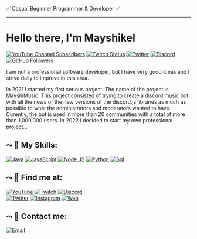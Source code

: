 ✅ Casual Beginner Programmer & Developer ✅ <hr></hr><h1>Hello there, I'm Mayshikel</h1>

[![YouTube Channel Subscribers](https://img.shields.io/youtube/channel/subscribers/UC2-zB0jYI2wzLW4DT2XEKfg?style=social)](https://youtube.com/Mayshikel?sub_confirmation=1)
[![Twitch Status](https://img.shields.io/twitch/status/mayshikel?style=social)](https://twitch.com/mayshikel)
[![Twitter](https://img.shields.io/twitter/follow/mayshikel?style=social)](https://twitter.com/mayshikel)
[![Discord](https://img.shields.io/discord/544585654131097662.svg?label=&logo=discord&logoColor=ffffff&color=596AEA)](https://discord.gg/qDvrubmJUU)
[![GitHub Followers](https://img.shields.io/github/followers/mayshikel?style=social)](https://discord.gg/qDvrubmJUU)




I am not a professional software developer, but I have very good ideas and I strive daily to improve in this area.

In 2021 I started my first serious project. The name of the project is MayshiMusic. This project consisted of trying to create a discord music bot with all the news of the new versions of the discord.js libraries as much as possible to what the administrators and moderators wanted to have. Curently, the bot is used in more than 20 communities with a total of more than 1,000,000 users. 
In 2022 I decided to start my own professional project...

## ⤳ 🔨 My Skills:
[![Java](https://img.shields.io/badge/Java-007396?style=for-the-badge&logo=java&logoColor=white&labelColor=101010)]()
[![JavaScript](https://img.shields.io/badge/JavaScript-F7DF1E?style=for-the-badge&logo=javascript&logoColor=white&labelColor=101010)]()
[![Node.JS](https://img.shields.io/badge/Node.JS-339933?style=for-the-badge&logo=node.js&logoColor=white&labelColor=101010)]()
[![Python](https://img.shields.io/badge/Python-007396?style=for-the-badge&logo=python&logoColor=white&labelColor=101010)]()
[![Sql](https://img.shields.io/badge/SQL-584310?style=for-the-badge&logo=sql&logoColor=white&labelColor=101010)]()
</br>

## ⤳ 💫 Find me at:

[![YouTube](https://img.shields.io/badge/YouTube-mayshikel-FF0000?style=for-the-badge&logo=youtube&logoColor=white&labelColor=101010)](https://youtube.com/mayshikel)
[![Twitch](https://img.shields.io/badge/Twitch-mayshikel-9146FF?style=for-the-badge&logo=twitch&logoColor=white&labelColor=101010)](https://twitch.tv/mayshikel)
[![Discord](https://img.shields.io/badge/Discord-mayshikel-5865F2?style=for-the-badge&logo=discord&logoColor=white&labelColor=101010)](https://discord.gg/qDvrubmJUU)
</br>
[![Twitter](https://img.shields.io/badge/Twitter-@mayshikel-1DA1F2?style=for-the-badge&logo=twitter&logoColor=white&labelColor=101010)](https://twitter.com/mayshikel)
[![Instagram](https://img.shields.io/badge/Instagram-@mayshikel-E4405F?style=for-the-badge&logo=instagram&logoColor=white&labelColor=101010)](https://instagram.com/mayshikel)
[![Web](https://img.shields.io/badge/Web-mayshikel-14a1f0?style=for-the-badge&logo=dev.to&logoColor=white&labelColor=101010)](https://bit.ly/mayshikell)

## ⤳ 📩 Contact me:

[![Email](https://img.shields.io/badge/mayshikelmusic@gmail.com-my_business_email-D14836?style=for-the-badge&logo=gmail&logoColor=white&labelColor=101010)](mailto:mayshikelmusic@gmail.com)
